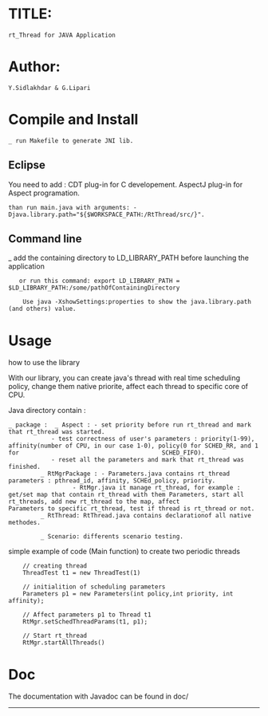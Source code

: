 # TITLE: 
	rt_Thread for JAVA Application

# Author: 
	Y.Sidlakhdar & G.Lipari

# Compile and Install

	_ run Makefile to generate JNI lib.	


## Eclipse

You need to add : 
		 CDT plug-in for C developement.
		 AspectJ plug-in for Aspect programation.	

	than run main.java with arguments: -Djava.library.path="${$WORKSPACE_PATH:/RtThread/src/}".


## Command line

_ add the containing directory to LD_LIBRARY_PATH before launching the application

       or run this command: export LD_LIBRARY_PATH = $LD_LIBRARY_PATH:/some/pathOfContainingDirectory

		Use java -XshowSettings:properties to show the java.library.path (and others) value.


# Usage

how to use the library

With our library, you can create java's thread with real time scheduling policy, change them native priorite, affect each thread to specific core of CPU. 

Java directory contain :

	_ package :  _ Aspect : - set priority before run rt_thread and mark that rt_thread was started.
				- test correctness of user's parameters : priority(1-99), affinity(number of CPU, in our case 1-0), policy(0 for SCHED_RR, and 1 for 										SCHED_FIFO).
				- reset all the parameters and mark that rt_thread was finished.
		     _ RtMgrPackage : - Parameters.java contains rt_thread parameters : pthread_id, affinity, SCHEd_policy, priority.
				      - RtMgr.java it manage rt_thread, for example : get/set map that contain rt_thread with them Parameters, start all rt_threads, add new rt_thread to the map, affect 											      Parameters to specific rt_thread, test if thread is rt_thread or not.
		     _ RtThread: RtThread.java contains declarationof all native methodes. 

		     _ Scenario: differents scenario testing.


simple example of code (Main function) to create two periodic threads

		// creating thread
		ThreadTest t1 = new ThreadTest(1)

		// initialition of scheduling parameters 	
		Parameters p1 = new Parameters(int policy,int priority, int affinity);
		
		// Affect parameters p1 to Thread t1
		RtMgr.setSchedThreadParams(t1, p1);

		// Start rt_thread
		RtMgr.startAllThreads()
# Doc

   The documentation with Javadoc can be found in doc/


----

		
		    





 
